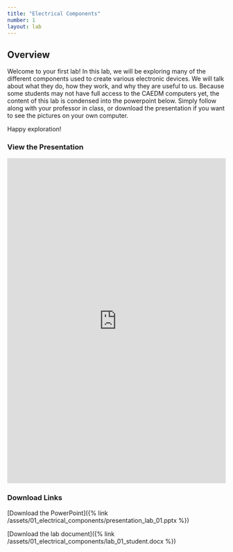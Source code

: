 ```yaml
---
title: "Electrical Components"
number: 1 
layout: lab
---
```


<!-- There is no dynamic figures script on this page, as there are no elements. If you add elements, please go to another page and copy the notice and script at the top and bottom of the page, to keep the formatting of figures consistent. -->

## Overview

Welcome to your first lab! In this lab, we will be exploring many of the different components used to create various electronic devices. We will talk about what they do, how they work, and why they are useful to us. Because some students may not have full access to the CAEDM computers yet, the content of this lab is condensed into the powerpoint below. Simply follow along with your professor in class, or download the presentation if you want to see the pictures on your own computer.

Happy exploration!

### View the Presentation

<!-- INSERT THE PRESENTATION EMBED -->
<div style="display: flex; justify-content: center;">
    <iframe src="https://docs.google.com/presentation/d/1O_nh7TUPZn9WJS3je9LGEc88SWYenw7M/embed?start=false&loop=false&delayms=3000" 
            frameborder="0" 
            width="1280" 
            height="749" 
            allowfullscreen="true" 
            mozallowfullscreen="true" 
            webkitallowfullscreen="true">
    </iframe>
</div>


### Download Links

[Download the PowerPoint]({% link /assets/01_electrical_components/presentation_lab_01.pptx %})

[Download the lab document]({% link /assets/01_electrical_components/lab_01_student.docx %})
